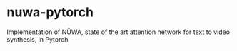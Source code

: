 # nuwa-pytorch
Implementation of NÜWA, state of the art attention network for text to video synthesis, in Pytorch
